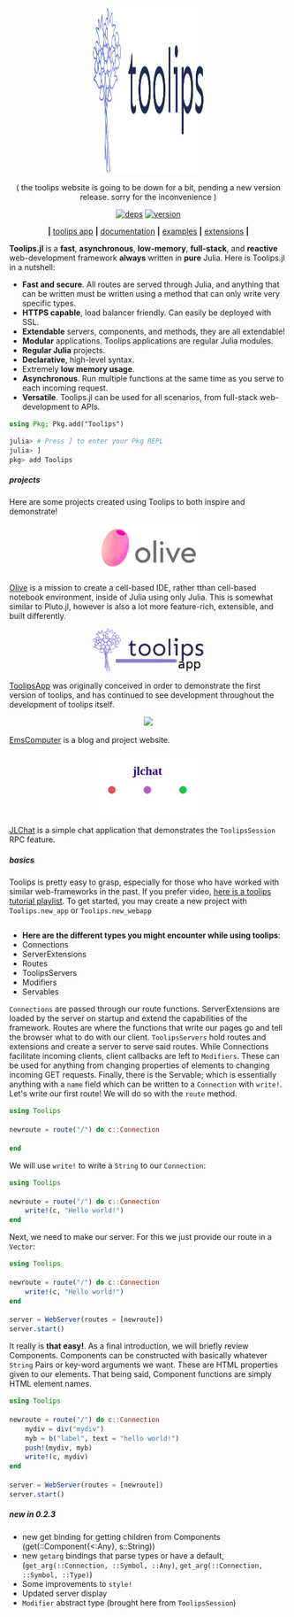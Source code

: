 <div align = "center">
  <img src = https://github.com/ChifiSource/image_dump/blob/main/toolips/toolips.svg  width = 200 height = 300/img>

( the toolips website is going to be down for a bit, pending a new version release. sorry for the inconvenience )


[![deps](https://juliahub.com/docs/Toolips/deps.svg)](https://juliahub.com/ui/Packages/Toolips/TrAr4?t=2)
[![version](https://juliahub.com/docs/Toolips/version.svg)](https://juliahub.com/ui/Packages/Toolips/TrAr4)
</br>

**|**    [toolips app](https://toolips.app/)   **|**  [documentation](https://doc.toolips.app) **|**   [examples](https://toolips.app/?page=examples)    **|**    [extensions](https://toolips.app/?page=extensions)    **|**

</div>

**Toolips.jl** is a **fast**, **asynchronous**, **low-memory**, **full-stack**, and **reactive** web-development framework **always** written in **pure** Julia. Here is Toolips.jl in a nutshell:
- **Fast and secure**. All routes are served through Julia, and anything that can be written must be written using a method that can only write very specific types.
- **HTTPS capable**, load balancer friendly. Can easily be deployed with SSL.
- **Extendable** servers, components, and methods, they are all extendable!
- **Modular** applications. Toolips applications are regular Julia modules.
- **Regular Julia** projects.
- **Declarative**, high-level syntax.
- Extremely **low memory usage**.
- **Asynchronous**. Run multiple functions at the same time as you serve to each incoming request.
- **Versatile**. Toolips.jl can be used for all scenarios, from full-stack web-development to APIs.
```julia
using Pkg; Pkg.add("Toolips")
```
```julia
julia> # Press ] to enter your Pkg REPL
julia> ]
pkg> add Toolips
```
##### projects
Here are some projects created using Toolips to both inspire and demonstrate!
<div align = "center">
  <img src = https://github.com/ChifiSource/image_dump/blob/main/toolips/olive/olivelogo.png  width = 200 /img>
  </div>
 
[Olive](https://github.com/ChifiSource/Olive.jl) is a mission to create a cell-based IDE, rather tthan cell-based notebook environment, inside of Julia using only Julia. This is somewhat similar to Pluto.jl, however is also a lot more feature-rich, extensible, and built differently.

<div align = "center">
  <img src = https://github.com/ChifiSource/image_dump/blob/main/toolips/toolipsapp.png  width = 200 /img>
  </div>

[ToolipsApp](https://github.com/ChifiSource/ToolipsApp.jl) was originally conceived in order to demonstrate the first version of toolips, and has continued to see development throughout the development of toolips itself.

<div align = "center">
  <img src = https://github.com/emmettgb/EmsComputer.jl/blob/main/public/images/animated.gif  width = 200 /img>
  </div>
  
[EmsComputer](https://github.com/emmettgb/EmsComputer.jl) is a blog and project website.


<div align = "center">
  <img src = https://github.com/ChifiSource/image_dump/blob/main/toolips/jlchat.png  width = 200 /img>
  </div>
  
[JLChat](https://github.com/emmettgb/JLChat.jl) is a simple chat application that demonstrates the `ToolipsSession` RPC feature.
##### basics
Toolips is pretty easy to grasp, especially for those who have worked with similar web-frameworks in the past. If you prefer video, [here is a toolips tutorial playlist](https://www.youtube.com/playlist?list=PLCXbkShHt01s3kd2ZA62KoKhWBFfKXNTd). To get started, you may create a new project with `Toolips.new_app` or `Toolips.new_webapp`
```julia

```
- **Here are the different types you might encounter while using toolips**:
- Connections
- ServerExtensions
- Routes
- ToolipsServers
- Modifiers
- Servables

`Connections` are passed through our route functions. ServerExtensions are loaded by the server on startup and extend the capabilities of the framework. Routes are where the functions that write our pages go and tell the browser what to do with our client. `ToolipsServers` hold routes and extensions and create a server to serve said routes. While Connections facilitate incoming clients, client callbacks are left to `Modifiers`. These can be used for anything from changing properties of elements to changing incoming GET requests. Finally, there is the Servable; which is essentially anything with a `name` field which can be written to a `Connection` with `write!`. Let's write our first route! We will do so with the `route` method.
```julia
using Toolips

newroute = route("/") do c::Connection

end
```
We will use `write!` to write a `String` to our `Connection`:
```julia
using Toolips

newroute = route("/") do c::Connection
    write!(c, "Hello world!")
end
```
Next, we need to make our server. For this we just provide our route in a `Vector`:
```julia
using Toolips

newroute = route("/") do c::Connection
    write!(c, "Hello world!")
end

server = WebServer(routes = [newroute])
server.start()
```
It really is **that easy!**. As a final introduction, we will briefly review Components. Components can be constructed with basically whatever `String` Pairs or key-word arguments we want. These are HTML properties given to our elements. That being said, Component functions are simply HTML element names.
```julia
using Toolips

newroute = route("/") do c::Connection
    mydiv = div("mydiv")
    myb = b("label", text = "hello world!")
    push!(mydiv, myb)
    write!(c, mydiv)
end

server = WebServer(routes = [newroute])
server.start()
```
##### new in 0.2.3
- new get binding for getting children from Components (get(::Component{<:Any}, s::String))
- new `getarg` bindings that parse types or have a default, (`get_arg(::Connection, ::Symbol, ::Any)`, `get_arg(::Connection, ::Symbol, ::Type)`)
- Some improvements to `style!`
- Updated server display
- `Modifier` abstract type (brought here from `ToolipsSession`)

